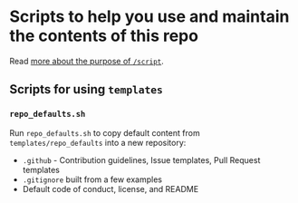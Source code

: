 # Scripts to help you use and maintain the contents of this repo

Read [more about the purpose of `/script`](https://github.com/github/scripts-to-rule-them-all/blob/adb53416c12342950f7d7561df123325fd60b371/README.md#the-scripts).

## Scripts for using `templates`

### `repo_defaults.sh`

Run `repo_defaults.sh` to copy default content from `templates/repo_defaults` into a new repository:

- `.github` - Contribution guidelines, Issue templates, Pull Request templates
- `.gitignore` built from a few examples
- Default code of conduct, license, and README
